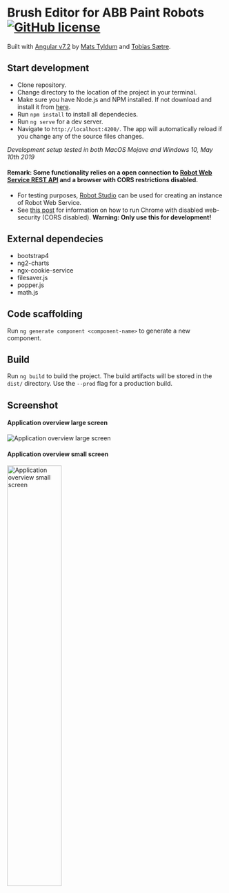 # Brush Editor for ABB Paint Robots [![GitHub license](https://img.shields.io/badge/license-MIT-blue.svg?style=flat-square)](https://github.com/your/your-project/blob/master/LICENSE)
Built with [Angular v7.2](https://angular.io/docs) by [Mats Tyldum](https://github.com/maattss) and [Tobias Sætre](https://github.com/Tobiasns). 

## Start development
- Clone repository.
- Change directory to the location of the project in your terminal.
- Make sure you have Node.js and NPM installed. If not download and install it from [here](https://nodejs.org/en/).
- Run `npm install` to install all dependecies.
- Run `ng serve` for a dev server. 
- Navigate to `http://localhost:4200/`. The app will automatically reload if you change any of the source files changes.

*Development setup tested in both MacOS Mojave and Windows 10, May 10th 2019*

#### Remark: Some functionality relies on a open connection to [Robot Web Service REST API](http://developercenter.robotstudio.com/blobproxy/devcenter/Robot_Web_Services/html/index.html) and a browser with CORS restrictions disabled.
- For testing purposes, [Robot Studio](https://new.abb.com/products/robotics/robotstudio) can be used for creating an instance of Robot Web Service. 
- See [this post](https://stackoverflow.com/questions/3102819/disable-same-origin-policy-in-chrome) for information on how to run Chrome with disabled web-security (CORS disabled). **Warning: Only use this for development!**

## External dependecies
- bootstrap4
- ng2-charts
- ngx-cookie-service
- filesaver.js
- popper.js
- math.js

## Code scaffolding
Run `ng generate component <component-name>` to generate a new component.

## Build
Run `ng build` to build the project. The build artifacts will be stored in the `dist/` directory. Use the `--prod` flag for a production build.

## Screenshot
#### Application overview large screen
![Application overview large screen](https://i.imgur.com/6LNMGjg.png)

#### Application overview small screen <br>
<img src="https://i.imgur.com/9S3vUyl.png" alt="Application overview small screen" width="50%"/>
